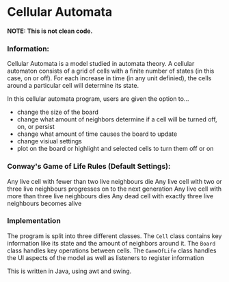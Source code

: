 # Cellular Automata
**NOTE: This is not clean code.**

### Information:
Cellular Automata is a model studied in automata theory. A cellular automaton consists of a grid of cells with a finite number of states (in this case, on or off). For each increase in time (in any unit definied), the cells around a particular cell will determine its state.

In this cellular automata program, users are given the option to...
- change the size of the board
- change what amount of neighbors determine if a cell will be turned off, on, or persist
- change what amount of time causes the board to update
- change visiual settings
- plot on the board or highlight and selected cells to turn them off or on

### Conway's Game of Life Rules (Default Settings):
Any live cell with fewer than two live neighbours die
Any live cell with two or three live neighbours progresses on to the next generation
Any live cell with more than three live neighbours dies
Any dead cell with exactly three live neighbours becomes alive

### Implementation

The program is split into three different classes. The `Cell` class contains key information like its state and the amount of neighbors around it. The `Board` class handles key operations between cells. The `GameOfLife` class handles the UI aspects of the model as well as listeners to register information

This is written in Java, using awt and swing.
